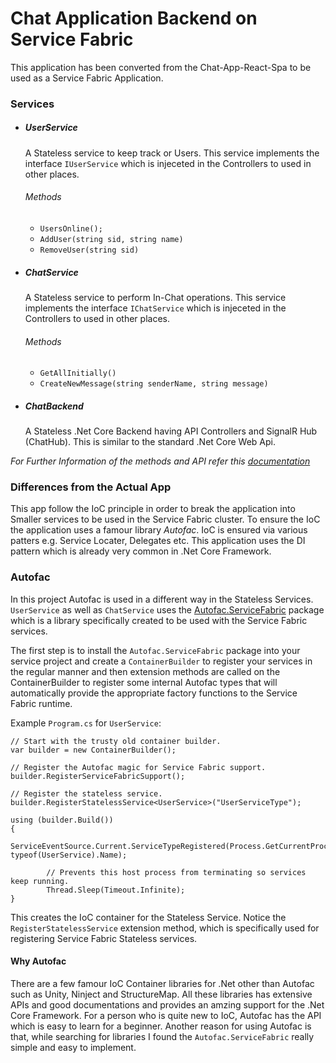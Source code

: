 # Chat Application Backend on Service Fabric

This application has been converted from the Chat-App-React-Spa to be used as a Service Fabric Application.

### Services
- ##### UserService
    
    A Stateless service to keep track or Users. This service implements the interface ``IUserService`` which is injeceted in the Controllers to used in other places.
    ###### Methods
    - `UsersOnline();`
    - `AddUser(string sid, string name)`
    - `RemoveUser(string sid)`


- ##### ChatService
    
    A Stateless service to perform In-Chat operations. This service implements the interface ``IChatService`` which is injeceted in the Controllers to used in other places.
    ###### Methods
    - `GetAllInitially()`
    - `CreateNewMessage(string senderName, string message)`


- ##### ChatBackend
    
    A Stateless .Net Core Backend having API Controllers and SignalR Hub (ChatHub). This is similar to the standard .Net Core Web Api.

*For Further Information of the methods and API refer this [documentation](www.github.com/rafaykh90)*


### Differences from the Actual App
This app follow the IoC principle in order to break the application into Smaller services to be used in the Service Fabric cluster. To ensure the IoC the application uses a famour library *Autofac*. IoC is ensured via various patters e.g. Service Locater, Delegates etc. This application uses the DI pattern which is already very common in .Net Core Framework.

### Autofac
In this project Autofac is used in a different way in the Stateless Services. `UserService` as well as `ChatService` uses the [Autofac.ServiceFabric](https://www.nuget.org/packages/Autofac.ServiceFabric) package which is a library specifically created to be used with the Service Fabric services.

The first step is to install the `Autofac.ServiceFabric` package into your service project and create a `ContainerBuilder` to register your services in the regular manner and then extension methods are called on the ContainerBuilder to register some internal Autofac types that will automatically provide the appropriate factory functions to the Service Fabric runtime.

Example `Program.cs` for `UserService`:
```
// Start with the trusty old container builder.
var builder = new ContainerBuilder();

// Register the Autofac magic for Service Fabric support.
builder.RegisterServiceFabricSupport();

// Register the stateless service.
builder.RegisterStatelessService<UserService>("UserServiceType");

using (builder.Build())
{
	    ServiceEventSource.Current.ServiceTypeRegistered(Process.GetCurrentProcess().Id, typeof(UserService).Name);

		// Prevents this host process from terminating so services keep running.
	    Thread.Sleep(Timeout.Infinite);
}
```

This creates the IoC container for the Stateless Service. Notice the `RegisterStatelessService` extension method, which is specifically used for registering Service Fabric Stateless services.

#### Why Autofac
There are a few famour IoC Container libraries for .Net other than Autofac such as Unity, Ninject and StructureMap. All these libraries has extensive APIs and good documentations and provides an amzing support for the .Net Core Framework. For a person who is quite new to IoC, Autofac has the API which is easy to learn for a beginner. Another reason for using Autofac is that, while searching for libraries I found the `Autofac.ServiceFabric` really simple and easy to implement. 
